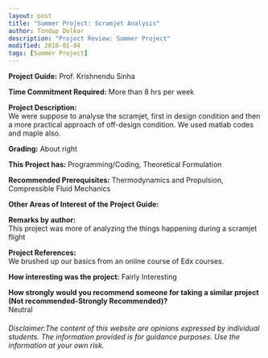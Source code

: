 ```yaml
---
layout: post
title: "Summer Project: Scramjet Analysis"
author: Tondup Dolkar
description: "Project Review: Summer Project"
modified: 2018-01-04
tags: [Summer Project]
---
```


**Project Guide:** Prof. Krishnendu Sinha

**Time Commitment Required:** More than 8 hrs per week

**Project Description:**  
We were suppose to analyse the scramjet, first in design condition and then a more practical approach of off-design condition. We used matlab codes and maple also.

**Grading:** About right

**This Project has:** Programming/Coding, Theoretical Formulation

**Recommended Prerequisites:** Thermodynamics and Propulsion, Compressible Fluid Mechanics 

**Other Areas of Interest of the Project Guide:** 

**Remarks by author:**  
This project was more of analyzing the things happening during a scramjet flight

**Project References:**  
We brushed up our basics from an online course of Edx courses.

**How interesting was the project:** Fairly Interesting

**How strongly would you recommend someone for taking a similar project (Not recommended-Strongly Recommended)?**  
Neutral

###### Disclaimer:The content of this website are opinions expressed by individual students. The information provided is for guidance purposes. Use the information at your own risk. 
